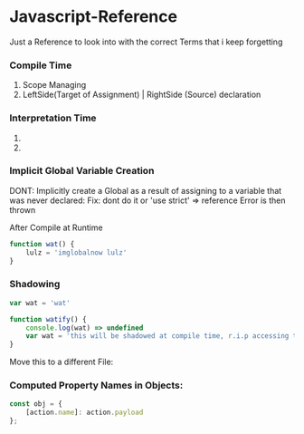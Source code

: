 # Javascript-Reference
Just a Reference to look into with the correct Terms that i keep forgetting 


### Compile Time
1. Scope Managing
1. LeftSide(Target of Assignment) | RightSide (Source) declaration

### Interpretation Time

1.
1.



### Implicit Global Variable Creation

DONT: Implicitly create a Global as a result of assigning to a variable that was never declared:
Fix: dont do it or 'use strict' => reference Error is then thrown

After Compile at Runtime 
```js
function wat() {
    lulz = 'imglobalnow lulz'
}
```

### Shadowing ###

```js
var wat = 'wat'

function watify() {
    console.log(wat) => undefined
    var wat = 'this will be shadowed at compile time, r.i.p accessing this lexically at runtime (screw window.wat which only works because we are one level deep)'
}
```




Move this to a different File:

### Computed Property Names in Objects:

```js
const obj = {
    [action.name]: action.payload
};
```


